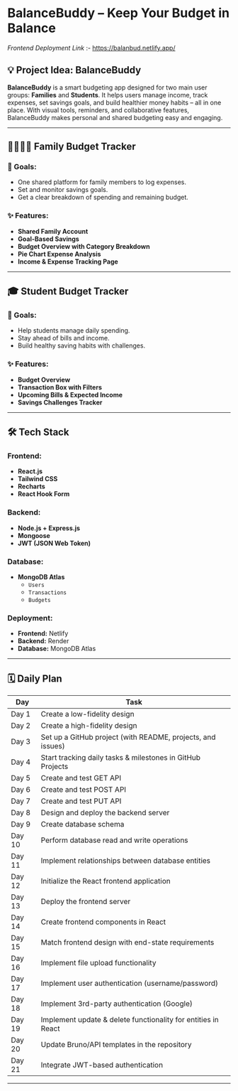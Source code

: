 # BalanceBuddy – Keep Your Budget in Balance

*Frontend Deployment Link* :- https://balanbud.netlify.app/

## 💡 Project Idea: BalanceBuddy

**BalanceBuddy** is a smart budgeting app designed for two main user groups: **Families** and **Students**. It helps users manage income, track expenses, set savings goals, and build healthier money habits – all in one place. With visual tools, reminders, and collaborative features, BalanceBuddy makes personal and shared budgeting easy and engaging.

--- 

## 👨‍👩‍👧‍👦 Family Budget Tracker

### 🎯 Goals:
- One shared platform for family members to log expenses.
- Set and monitor savings goals.
- Get a clear breakdown of spending and remaining budget.

### ✨ Features:
- **Shared Family Account**
- **Goal-Based Savings**
- **Budget Overview with Category Breakdown**
- **Pie Chart Expense Analysis**
- **Income & Expense Tracking Page**

---

## 🎓 Student Budget Tracker

### 🎯 Goals:
- Help students manage daily spending.
- Stay ahead of bills and income.
- Build healthy saving habits with challenges.

### ✨ Features:
- **Budget Overview**
- **Transaction Box with Filters**
- **Upcoming Bills & Expected Income**
- **Savings Challenges Tracker**

---

## 🛠️ Tech Stack

### Frontend:
- **React.js**
- **Tailwind CSS**
- **Recharts**
- **React Hook Form**

### Backend:
- **Node.js + Express.js**
- **Mongoose**
- **JWT (JSON Web Token)**

### Database:
- **MongoDB Atlas**
  - `Users`
  - `Transactions`
  - `Budgets`

### Deployment:
- **Frontend:** Netlify
- **Backend:** Render
- **Database:** MongoDB Atlas

---

## 🗓️ Daily Plan

| Day | Task |
|-----|------|
| Day 1  | Create a low-fidelity design |
| Day 2  | Create a high-fidelity design |
| Day 3  | Set up a GitHub project (with README, projects, and issues) |
| Day 4  | Start tracking daily tasks & milestones in GitHub Projects |
| Day 5  | Create and test GET API |
| Day 6  | Create and test POST API |
| Day 7  | Create and test PUT API |
| Day 8  | Design and deploy the backend server |
| Day 9  | Create database schema |
| Day 10 | Perform database read and write operations |
| Day 11 | Implement relationships between database entities |
| Day 12 | Initialize the React frontend application |
| Day 13 | Deploy the frontend server |
| Day 14 | Create frontend components in React |
| Day 15 | Match frontend design with end-state requirements |
| Day 16 | Implement file upload functionality |
| Day 17 | Implement user authentication (username/password) |
| Day 18 | Implement 3rd-party authentication (Google) |
| Day 19 | Implement update & delete functionality for entities in React |
| Day 20 | Update Bruno/API templates in the repository |
| Day 21 | Integrate JWT-based authentication |

---















